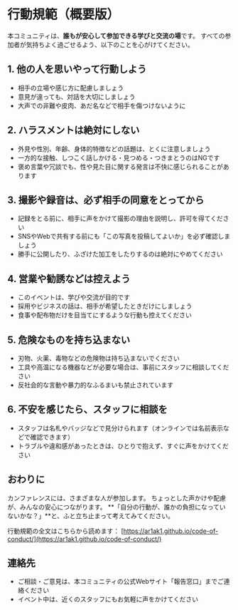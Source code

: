 # 行動規範（概要版）

本コミュニティは、**誰もが安心して参加できる学びと交流の場**です。
すべての参加者が気持ちよく過ごせるよう、以下のことを心がけてください。

## 1. 他の人を思いやって行動しよう

- 相手の立場や感じ方に配慮しましょう
- 意見が違っても、対話を大切にしましょう
- 大声での非難や皮肉、あだ名などで相手を傷つけないように

## 2. ハラスメントは絶対にしない

- 外見や性別、年齢、身体的特徴などの話題は、とくに注意しましょう
- 一方的な接触、しつこく話しかける・見つめる・つきまとうのはNGです
- 褒め言葉や冗談でも、性や見た目に関する発言は不快に感じられることがあります

## 3. 撮影や録音は、必ず相手の同意をとってから

- 記録をとる前に、相手に声をかけて撮影の理由を説明し、許可を得てください
- SNSやWebで共有する前にも「この写真を投稿してよいか」を必ず確認しましょう
- 勝手に公開したり、ふざけた加工をしたりするのは絶対にやめてください

## 4. 営業や勧誘などは控えよう

- このイベントは、学びや交流が目的です
- 採用やビジネスの話は、相手が希望したときだけにしましょう
- 食事や配布物だけを目当てにするような行動も控えてください

## 5. 危険なものを持ち込まない

- 刃物、火薬、毒物などの危険物は持ち込まないでください
- 工具や高温になる機器などが必要な場合は、事前にスタッフに相談してください
- 反社会的な言動や暴力的なふるまいも禁止されています

## 6. 不安を感じたら、スタッフに相談を

- スタッフは名札やバッジなどで見分けられます（オンラインでは名前表示などで確認できます）
- トラブルや違和感があったときは、ひとりで抱えず、すぐに声をかけてください

## おわりに

カンファレンスには、さまざまな人が参加します。
ちょっとした声かけや配慮が、みんなの安心につながります。
**「自分の行動が、誰かの負担になっていないかな？」**と、ふと立ち止まって考えてみてください。

行動規範の全文はこちらから読めます：
[https://ar1ak1.github.io/code-of-conduct/](https://ar1ak1.github.io/code-of-conduct/)

## 連絡先

- ご相談・ご意見は、本コミュニティの公式Webサイト「報告窓口」までご連絡ください
- イベント中は、近くのスタッフにもお気軽に声をかけてください
